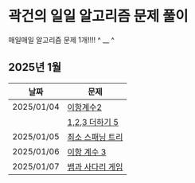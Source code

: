 # 곽건의 일일 알고리즘 문제 풀이

매일매일 알고리즘 문제 1개!!!! ^ __ ^

## 2025년 1월

| 날짜         | 문제                                                      |
|------------|---------------------------------------------------------|
| 2025/01/04 | [이항계수2](/diary/이항%20계수%202.md)                          |
|            | [1,2,3 더하기 5](/2025_Winter/1,%202,%203%20더하기%205%20.md) |
| 2025/01/05 | [최소 스패닝 트리 ](/2025_Winter/최소%20스패닝%20트리.md)             |
| 2025/01/06 | [이항 계수 3 ](/2025_Winter/이항%20계수%203.md)                 |
| 2025/01/07 | [뱀과 사다리 게임](/2025_Winter/뱀과%20사다리%20게임.md)              |
